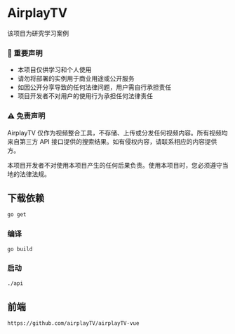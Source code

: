 # AirplayTV

该项目为研究学习案例

### 🚨 重要声明

- 本项目仅供学习和个人使用
- 请勿将部署的实例用于商业用途或公开服务
- 如因公开分享导致的任何法律问题，用户需自行承担责任
- 项目开发者不对用户的使用行为承担任何法律责任

### ⚠️ 免责声明

AirplayTV 仅作为视频整合工具，不存储、上传或分发任何视频内容。所有视频均来自第三方 API 接口提供的搜索结果。如有侵权内容，请联系相应的内容提供方。

本项目开发者不对使用本项目产生的任何后果负责。使用本项目时，您必须遵守当地的法律法规。

## 下载依赖

```sh
go get
```

### 编译

```sh
go build 
```

### 启动

```sh
./api
```


## 前端
`https://github.com/airplayTV/airplayTV-vue`



